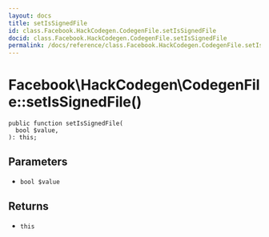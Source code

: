 ```yaml
---
layout: docs
title: setIsSignedFile
id: class.Facebook.HackCodegen.CodegenFile.setIsSignedFile
docid: class.Facebook.HackCodegen.CodegenFile.setIsSignedFile
permalink: /docs/reference/class.Facebook.HackCodegen.CodegenFile.setIsSignedFile/
---
```

# Facebook\\HackCodegen\\CodegenFile::setIsSignedFile()




``` Hack
public function setIsSignedFile(
  bool $value,
): this;
```




## Parameters




- ` bool $value `




## Returns




+ ` this `